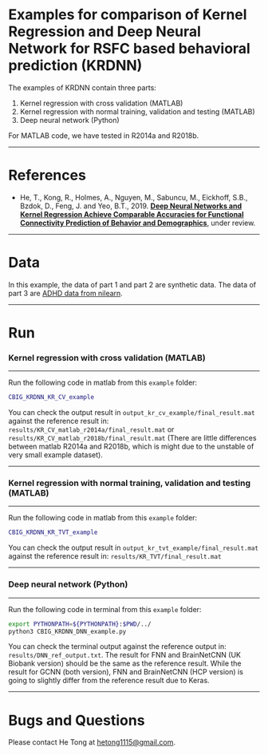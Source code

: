 # Examples for comparison of Kernel Regression and Deep Neural Network for RSFC based behavioral prediction (KRDNN)

The examples of KRDNN contain three parts:
1. Kernel regression with cross validation (MATLAB)
2. Kernel regression with normal training, validation and testing (MATLAB)
3. Deep neural network (Python)

For MATLAB code, we have tested in R2014a and R2018b.

----

References
==========
+ He, T., Kong, R., Holmes, A., Nguyen, M., Sabuncu, M., Eickhoff, S.B., Bzdok, D., Feng, J. and Yeo, B.T., 2019. [**Deep Neural Networks and Kernel Regression Achieve Comparable Accuracies for Functional Connectivity Prediction of Behavior and Demographics**](https://www.biorxiv.org/content/10.1101/473603v1), under review.

----

Data
====
In this example, the data of part 1 and part 2 are synthetic data. The data of part 3 are [ADHD data from nilearn](https://nilearn.github.io/modules/generated/nilearn.datasets.fetch_adhd.html).

----

Run
====

### Kernel regression with cross validation (MATLAB)
----
Run the following code in matlab from this `example` folder:
```MATLAB
CBIG_KRDNN_KR_CV_example
```
You can check the output result in `output_kr_cv_example/final_result.mat` against the reference result in: `results/KR_CV_matlab_r2014a/final_result.mat` or `results/KR_CV_matlab_r2018b/final_result.mat` (There are little differences between matlab R2014a and R2018b, which is might due to the unstable of very small example dataset).

----

### Kernel regression with normal training, validation and testing (MATLAB)
----
Run the following code in matlab from this `example` folder:
```MATLAB
CBIG_KRDNN_KR_TVT_example
```
You can check the output result in `output_kr_tvt_example/final_result.mat` against the reference result in: `results/KR_TVT/final_result.mat`

----

### Deep neural network (Python)
----
Run the following code in terminal from this `example` folder:
```sh
export PYTHONPATH=${PYTHONPATH}:$PWD/../
python3 CBIG_KRDNN_DNN_example.py
```
You can check the terminal output against the reference output in: `results/DNN_ref_output.txt`. The result for FNN and BrainNetCNN (UK Biobank version) should be the same as the reference result. While the result for GCNN (both version), FNN and BrainNetCNN (HCP version) is going to slightly differ from the reference result due to Keras.

----

Bugs and Questions
====
Please contact He Tong at hetong1115@gmail.com.
